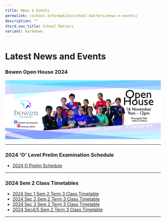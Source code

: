 ```yaml
---
title: News & Events
permalink: /school-information/school-matters/news-n-events/
description: ""
third_nav_title: School Matters
variant: markdown
---
```

# Latest News and Events
### Bowen Open House 2024
![](/images/School%20Events/2024/Open_House_Web_2024_copy.jpg)
<hr>

### 2024 'O' Level Prelim Examination  Schedule

* [2024 O Prelim Schedule](/files/Examination%20Timetables/2024%20Exam%20Timetables/PRELIMS/O_Prelims_2024_5_Aug_2024.pdf)


<hr>


### 2024 Sem 2 Class Timetables
* [2024 Sec 1 Sem 2 Term 3 Class Timetable](/school-information/level-matters/secondary-1/class-timetables/) 
* [2024 Sec 2 Sem 2 Term 3 Class Timetable](/school-information/level-matters/secondary-2/class-timetables/) 
* [2024 Sec 3 Sem 2 Term 3 Class Timetable](/school-information/level-matters/secondary-3/class-timetables/)
* [2024 Sec4/5 Sem 2 Term 3 Class Timetable](/school-information/level-matters/secondary-4-5/class-timetables/) 
<hr>